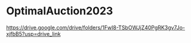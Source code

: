 # OptimalAuction2023

https://drive.google.com/drive/folders/1FwI8-TSbOWJjZ40PgRK3gv7Jo-xjfbB5?usp=drive_link
